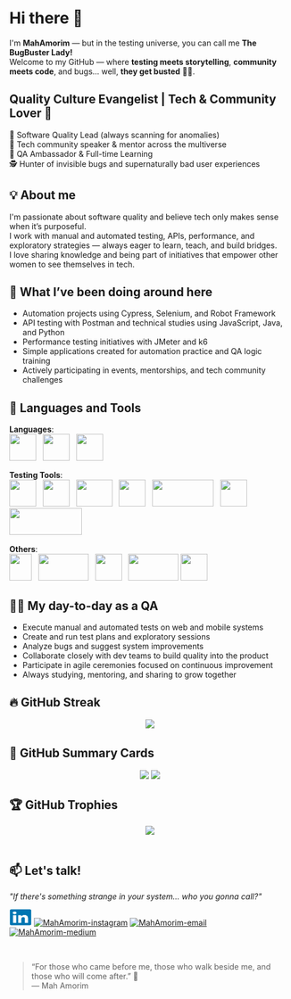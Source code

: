 # Hi there 👋

I'm **MahAmorim** — but in the testing universe, you can call me **The BugBuster Lady!**  
Welcome to my GitHub — where **testing meets storytelling**, **community meets code**, and bugs… well, **they get busted** 👻🔧.

## Quality Culture Evangelist | Tech & Community Lover 💜

🧪 Software Quality Lead (always scanning for anomalies)  
🎤 Tech community speaker & mentor across the multiverse  
👻 QA Ambassador & Full-time Learning  
🕵️ Hunter of invisible bugs and supernaturally bad user experiences

## 💡 About me

I'm passionate about software quality and believe tech only makes sense when it’s purposeful.  
I work with manual and automated testing, APIs, performance, and exploratory strategies — always eager to learn, teach, and build bridges.  
I love sharing knowledge and being part of initiatives that empower other women to see themselves in tech.

## 🧪 What I’ve been doing around here

- Automation projects using Cypress, Selenium, and Robot Framework  
- API testing with Postman and technical studies using JavaScript, Java, and Python  
- Performance testing initiatives with JMeter and k6  
- Simple applications created for automation practice and QA logic training  
- Actively participating in events, mentorships, and tech community challenges

  
## 🧰 Languages and Tools

**Languages**:  
[<img src="https://img.icons8.com/color/48/000000/javascript.png" width="48" height="48">](https://www.javascript.com)  &nbsp; 
[<img src="https://static-00.iconduck.com/assets.00/java-icon-1511x2048-6ikx8301.png" width="48" height="48">](https://www.java.com)  &nbsp; 
[<img src="https://img.icons8.com/color/48/000000/python.png" width="48" height="48">](https://www.python.org)

**Testing Tools**:  
[<img src="https://static-00.iconduck.com/assets.00/cypress-icon-512x511-29zvfts6.png" width="48" height="48">](https://www.cypress.io)  &nbsp; 
[<img src="https://www.svgrepo.com/show/354321/selenium.svg" width="48" height="48">](https://www.selenium.dev)  &nbsp; 
[<img src="https://www.svgrepo.com/show/374049/robotframework.svg" width="65" height="48">](https://robotframework.org)  &nbsp; 
[<img src="https://www.svgrepo.com/show/354202/postman-icon.svg" width="48" height="48">](https://www.postman.com)  &nbsp; 
[<img src="https://upload.wikimedia.org/wikipedia/commons/2/22/Apache_JMeter.png" width="110" height="48">](https://jmeter.apache.org)  &nbsp; 
[<img src="https://upload.wikimedia.org/wikipedia/commons/thumb/e/ef/K6-logo.svg/1200px-K6-logo.svg.png" width="48" height="48">](https://k6.io)  &nbsp; 
[<img src="https://upload.wikimedia.org/wikipedia/commons/7/75/Playwright_Logo.svg" width="130" height="48">](https://playwright.dev)

**Others**:  
[<img src="https://upload.wikimedia.org/wikipedia/commons/thumb/3/33/Figma-logo.svg/1200px-Figma-logo.svg.png" width="40" height="48">](https://www.figma.com)  &nbsp; 
[<img src="https://www.vectorlogo.zone/logos/mysql/mysql-official.svg" width="90" height="48">](https://www.mysql.com)  &nbsp; 
[<img src="https://upload.wikimedia.org/wikipedia/commons/thumb/2/29/Postgresql_elephant.svg/1200px-Postgresql_elephant.svg.png" width="48" height="48">](https://www.postgresql.org)  &nbsp; 
[<img src="https://logohistory.net/wp-content/uploads/2023/06/AWS-Emblem.png" width="90" height="48">](https://aws.amazon.com)
[<img src="https://upload.wikimedia.org/wikipedia/commons/thumb/f/fa/Microsoft_Azure.svg/2048px-Microsoft_Azure.svg.png" width="48" height="48">](https://azure.microsoft.com)


## 👩‍💻 My day-to-day as a QA

- Execute manual and automated tests on web and mobile systems  
- Create and run test plans and exploratory sessions  
- Analyze bugs and suggest system improvements  
- Collaborate closely with dev teams to build quality into the product  
- Participate in agile ceremonies focused on continuous improvement  
- Always studying, mentoring, and sharing to grow together

## 🔥 GitHub Streak

<div align="center">
  <img src="https://github-readme-streak-stats.herokuapp.com/?user=mahamorim&theme=tokyonight&hide_border=true" />
</div>


## 🧠 GitHub Summary Cards
<div align="center">
  <img src="https://github-profile-summary-cards.vercel.app/api/cards/stats?username=mahamorim&theme=tokyonight" />
  <img src="https://github-profile-summary-cards.vercel.app/api/cards/repos-per-language?username=mahamorim&theme=tokyonight" />
</div>

## 🏆 GitHub Trophies

<div align="center">
  <img src="https://github-profile-trophy.vercel.app/?username=mahamorim&theme=onestar&no-bg=true&no-frame=true&margin-w=10&row=1&column=6" />
</div>


<br>

## 📫 Let's talk!

_"If there's something strange in your system... who you gonna call?"_

[<img alt="MahAmorim-linkedin" height="30" width="40" src="https://raw.githubusercontent.com/devicons/devicon/master/icons/linkedin/linkedin-original.svg">](https://www.linkedin.com/in/amorim-marcela/)
[<img alt="MahAmorim-instagram" height="30" width="30" src="https://cdn-icons-png.flaticon.com/512/2111/2111463.png">](https://www.instagram.com/qa.marcelaamorim/)
[<img alt="MahAmorim-email" height="35" width="35" src="https://icons.iconarchive.com/icons/dtafalonso/android-lollipop/256/Gmail-icon.png">](mailto:amorimmjg@gmail.com?subject=Contato%20pelo%20Github)
[<img alt="MahAmorim-medium" height="35" width="35" src="https://avatars.githubusercontent.com/u/923954?s=200&v=4">](https://medium.com/@marcela.gomes)

<br/>

> “For those who came before me, those who walk beside me, and those who will come after.” 💜  
> — Mah Amorim
